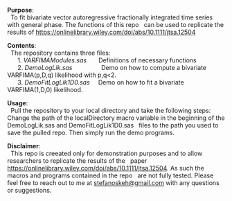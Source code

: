 **Purpose**:<br>
&nbsp; To fit bivariate vector autoregressive fractionally integrated time series with general phase. The functions of this repo 
&nbsp; can be used to replicate the results of https://onlinelibrary.wiley.com/doi/abs/10.1111/jtsa.12504

**Contents**:<br>
&nbsp;   The repository contains three files: <br>
&nbsp; &nbsp; &nbsp;    1. <i>VARFIMAModules.sas</i>  &nbsp; &nbsp; &nbsp; Definitions of necessary functions <br>
&nbsp; &nbsp; &nbsp;    2. <i>DemoLogLik.sas</i>      &nbsp; &nbsp; &nbsp; &nbsp; &nbsp; &nbsp; &nbsp; &nbsp; Demo on how to compute a bivariate VARFIMA(p,D,q) likelihood with p,q<2. <br>
&nbsp; &nbsp; &nbsp;    3. <i>DemoFitLogLik1D0.sas</i> &nbsp; &nbsp; Demo on how to fit a bivariate VARFIMA(1,D,0) likelihood.
  
**Usage**: <br>
&nbsp;  Pull the repository to your local directory and take the following steps:
&nbsp;  Change the path of the localDirectory macro variable in the beginning of the DemoLogLik.sas and DemoFitLogLik1D0.sas 
&nbsp;  files to the path you used to save the pulled repo. Then simply run the demo programs.

**Disclaimer**: <br>
&nbsp;  This repo is creeated only for demonstration purposes and to allow researchers to replicate the results of the 
&nbsp;  paper https://onlinelibrary.wiley.com/doi/abs/10.1111/jtsa.12504. As such the macros and programs contained in the repo
&nbsp;  are not fully tested. Please feel free to reach out to me at stefanoskeh@gmail.com with any questions or suggestions.

